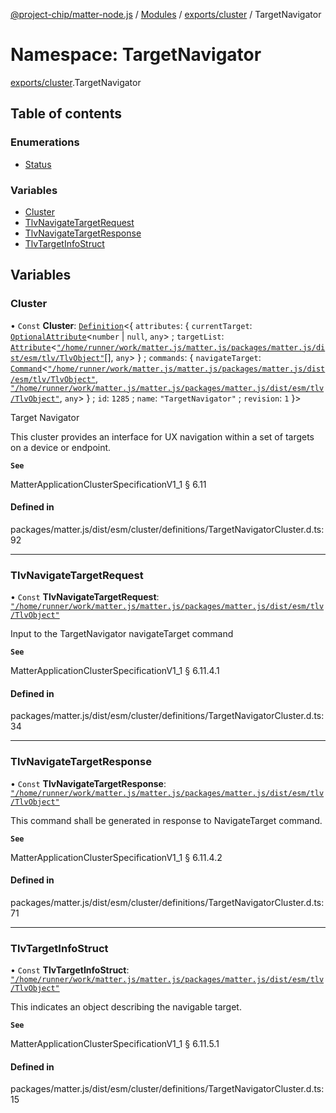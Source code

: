 [@project-chip/matter-node.js](../README.md) / [Modules](../modules.md) / [exports/cluster](exports_cluster.md) / TargetNavigator

# Namespace: TargetNavigator

[exports/cluster](exports_cluster.md).TargetNavigator

## Table of contents

### Enumerations

- [Status](../enums/exports_cluster.TargetNavigator.Status.md)

### Variables

- [Cluster](exports_cluster.TargetNavigator.md#cluster)
- [TlvNavigateTargetRequest](exports_cluster.TargetNavigator.md#tlvnavigatetargetrequest)
- [TlvNavigateTargetResponse](exports_cluster.TargetNavigator.md#tlvnavigatetargetresponse)
- [TlvTargetInfoStruct](exports_cluster.TargetNavigator.md#tlvtargetinfostruct)

## Variables

### Cluster

• `Const` **Cluster**: [`Definition`](exports_cluster.ClusterFactory.md#definition)<{ `attributes`: { `currentTarget`: [`OptionalAttribute`](exports_cluster.md#optionalattribute)<`number` \| ``null``, `any`\> ; `targetList`: [`Attribute`](exports_cluster.md#attribute)<[`"/home/runner/work/matter.js/matter.js/packages/matter.js/dist/esm/tlv/TlvObject"`](export._internal_.__home_runner_work_matter_js_matter_js_packages_matter_js_dist_esm_tlv_TlvObject_.md)[], `any`\>  } ; `commands`: { `navigateTarget`: [`Command`](exports_cluster.md#command)<[`"/home/runner/work/matter.js/matter.js/packages/matter.js/dist/esm/tlv/TlvObject"`](export._internal_.__home_runner_work_matter_js_matter_js_packages_matter_js_dist_esm_tlv_TlvObject_.md), [`"/home/runner/work/matter.js/matter.js/packages/matter.js/dist/esm/tlv/TlvObject"`](export._internal_.__home_runner_work_matter_js_matter_js_packages_matter_js_dist_esm_tlv_TlvObject_.md), `any`\>  } ; `id`: ``1285`` ; `name`: ``"TargetNavigator"`` ; `revision`: ``1``  }\>

Target Navigator

This cluster provides an interface for UX navigation within a set of targets on a device or endpoint.

**`See`**

MatterApplicationClusterSpecificationV1_1 § 6.11

#### Defined in

packages/matter.js/dist/esm/cluster/definitions/TargetNavigatorCluster.d.ts:92

___

### TlvNavigateTargetRequest

• `Const` **TlvNavigateTargetRequest**: [`"/home/runner/work/matter.js/matter.js/packages/matter.js/dist/esm/tlv/TlvObject"`](export._internal_.__home_runner_work_matter_js_matter_js_packages_matter_js_dist_esm_tlv_TlvObject_.md)

Input to the TargetNavigator navigateTarget command

**`See`**

MatterApplicationClusterSpecificationV1_1 § 6.11.4.1

#### Defined in

packages/matter.js/dist/esm/cluster/definitions/TargetNavigatorCluster.d.ts:34

___

### TlvNavigateTargetResponse

• `Const` **TlvNavigateTargetResponse**: [`"/home/runner/work/matter.js/matter.js/packages/matter.js/dist/esm/tlv/TlvObject"`](export._internal_.__home_runner_work_matter_js_matter_js_packages_matter_js_dist_esm_tlv_TlvObject_.md)

This command shall be generated in response to NavigateTarget command.

**`See`**

MatterApplicationClusterSpecificationV1_1 § 6.11.4.2

#### Defined in

packages/matter.js/dist/esm/cluster/definitions/TargetNavigatorCluster.d.ts:71

___

### TlvTargetInfoStruct

• `Const` **TlvTargetInfoStruct**: [`"/home/runner/work/matter.js/matter.js/packages/matter.js/dist/esm/tlv/TlvObject"`](export._internal_.__home_runner_work_matter_js_matter_js_packages_matter_js_dist_esm_tlv_TlvObject_.md)

This indicates an object describing the navigable target.

**`See`**

MatterApplicationClusterSpecificationV1_1 § 6.11.5.1

#### Defined in

packages/matter.js/dist/esm/cluster/definitions/TargetNavigatorCluster.d.ts:15
